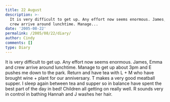 ```yaml
---
title: 22 August
description: >-
  It is very difficult to get up. Any effort now seems enormous. James, Emma and
  crew arrive around lunchtime. Manage...
date: '2005-08-22'
permalink: /2005/08/22/diary/
author: Cindy
comments: []
type: Diary
---
```


It is very difficult to get up. Any effort now seems enormous. James, Emma and crew arrive around lunchtime. Manage to get up about 3pm and E pushes me down to the park. Return and have tea with L + M who have brought wine + plant for our anniversary. T makes a very good meatball supper. I sleep again between tea and supper so in balance have spent the best part of the day in bed! Children all getting on really well. R sounds very in control in bathing Hannah and J washes her hair.
